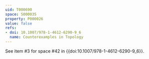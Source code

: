 ```yaml
---
uid: T000690
space: S000035
property: P000026
value: false
refs:
- doi: 10.1007/978-1-4612-6290-9_6
  name: Counterexamples in Topology
---
```


See item #3 for space #42 in {{doi:10.1007/978-1-4612-6290-9_6}}.
